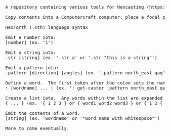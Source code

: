 <pre>
A repository containing various tools for Hexcasting (https://modrinth.com/mod/hex-casting).  Currently just a WIP FORTH-inspired compiler.

Copy contents into a Computercraft computer, place a focal port from Ducky's Peripherals (https://modrinth.com/mod/ducky-periphs) next to it, and run test.lua.  Edit the contents in test.xth to change the spell.

HexForth (.xth) language syntax

Emit a number iota:
[number] (ex. '1')

Emit a string iota:
.str [string] (ex. '.str a' or '.str "this is a string"')

Emit a pattern iota:
.pattern [direction] [angles] (ex. '.pattern north_east qaq')

Define a word.  The first token after the colon sets the name of the word.  Nested words are not supported.
: [wordname] ... ; (ex. ': get-caster .pattern north_east qaq ;')

Create a list iota.  Any words within the list are expanded in place.  Nested lists are supported.  Lists and nested lists can be defined inside words.
{ ... } (ex. '{ 1 2 3 } or { word1 word2 word3 } or { 1 2 { 3 4 5 } }'

Emit the contents of a word.
[string] (ex. 'wordname' or '"word name with whitespace"')

More to come eventually.

</pre>